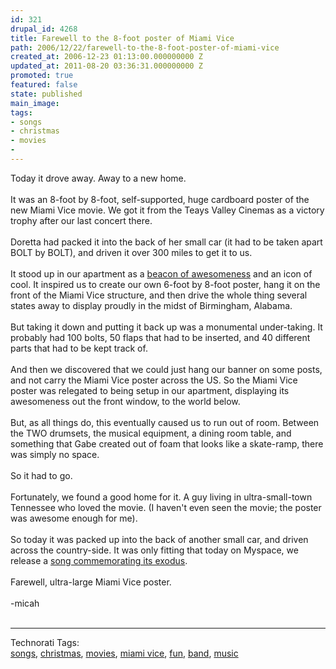 ```yaml
---
id: 321
drupal_id: 4268
title: Farewell to the 8-foot poster of Miami Vice
path: 2006/12/22/farewell-to-the-8-foot-poster-of-miami-vice
created_at: 2006-12-23 01:13:00.000000000 Z
updated_at: 2011-08-20 03:36:31.000000000 Z
promoted: true
featured: false
state: published
main_image: 
tags:
- songs
- christmas
- movies
- 
---
```

Today it drove away. Away to a new home.<br /><br />It was an 8-foot by 8-foot, self-supported, huge cardboard poster of the new Miami Vice movie. We got it from the Teays Valley Cinemas as a victory trophy after our last concert there.<br /><br />Doretta had packed it into the back of her small car (it had to be taken apart BOLT by BOLT), and driven it over 300 miles to get it to us.<br /><br />It stood up in our apartment as a <a href="http://www.reddingbrothers.com/">beacon of awesomeness</a> and an icon of cool. It inspired us to create our own 6-foot by 8-foot poster, hang it on the front of the Miami Vice structure, and then drive the whole thing several states away to display proudly in the midst of Birmingham, Alabama.<br /><br />But taking it down and putting it back up was a monumental under-taking. It probably had 100 bolts, 50 flaps that had to be inserted, and 40 different parts that had to be kept track of.<br /><br />And then we discovered that we could just hang our banner on some posts, and not carry the Miami Vice poster across the US. So the Miami Vice poster was relegated to being setup in our apartment, displaying its awesomeness out the front window, to the world below.<br /><br />But, as all things do, this eventually caused us to run out of room. Between the TWO drumsets, the musical equipment, a dining room table, and something that Gabe created out of foam that looks like a skate-ramp, there was simply no space.<br /><br />So it had to go.<br /><br />Fortunately, we found a good home for it. A guy living in ultra-small-town Tennessee who loved the movie. (I haven't even seen the movie; the poster was awesome enough for me).<br /><br />So today it was packed up into the back of another small car, and driven across the country-side. It was only fitting that today on Myspace, we release a <a href="http://www.myspace.com/reddingbrothers">song commemorating its exodus</a>.<br /><br />Farewell, ultra-large Miami Vice poster.<br /><br />-micah<br /><br /><hr /><span class="technoratitag">Technorati Tags:<br /><a href="http://www.technorati.com/tag/songs" target="_blank" rel="tag" title="Link to Technorati Tag category for songs">songs</a>, <a href="http://www.technorati.com/tag/christmas" target="_blank" rel="tag" title="Link to Technorati Tag category for christmas">christmas</a>, <a href="http://www.technorati.com/tag/movies" target="_blank" rel="tag" title="Link to Technorati Tag category for movies">movies</a>, <a href="http://www.technorati.com/tag/miami+vice" target="_blank" rel="tag" title="Link to Technorati Tag category for miami vice">miami vice</a>, <a href="http://www.technorati.com/tag/fun" target="_blank" rel="tag" title="Link to Technorati Tag category for fun">fun</a>, <a href="http://www.technorati.com/tag/band" target="_blank" rel="tag" title="Link to Technorati Tag category for band">band</a>, <a href="http://www.technorati.com/tag/music" target="_blank" rel="tag" title="Link to Technorati Tag category for music">music</a></span>
